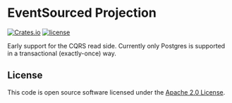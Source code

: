 # EventSourced Projection

[![Crates.io][crates-badge]][crates-url]
[![license][license-badge]][license-url]

[crates-badge]: https://img.shields.io/crates/v/eventsourced-projection
[crates-url]: https://crates.io/crates/eventsourced-projection
[license-badge]: https://img.shields.io/github/license/hseeberger/eventsourced
[license-url]: https://github.com/hseeberger/eventsourced/blob/main/LICENSE

Early support for the CQRS read side. Currently only Postgres is supported in a transactional (exactly-once) way.

## License ##

This code is open source software licensed under the [Apache 2.0 License](http://www.apache.org/licenses/LICENSE-2.0.html).
